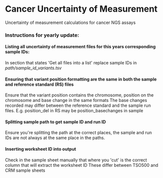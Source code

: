 # Cancer Uncertainty of Measurement
Uncertainty of measurement calculations for cancer NGS assays


### Instructions for yearly update:
#### Listing all uncertainty of measurement files for this years corresponding sample IDs:
  In section that states 'Get all files into a list' replace sample IDs in _path/sample_id_variants.tsv_ 

#### Ensuring that variant position formatting are the same in both the sample and reference standard (RS) files
  Ensure that the variant position contains the chromosome, position on the chromosome and base change in the same formats
  The base changes recorded may differ between the reference standard and the sample run files. E.g. position_del in RS may be position_basechanges in sample 
  
#### Splitting sample path to get sample ID and run ID
  Ensure you're splitting the path at the correct places, the sample and run IDs are not always at the same place in the paths.
  
#### Inserting worksheet ID into output
  Check in the sample sheet manually that where you 'cut' is the correct column that will extract the worksheet ID
  These differ between TSO500 and CRM sample sheets

